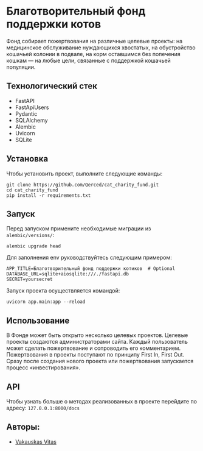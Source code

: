 # Благотворительный фонд поддержки котов

Фонд собирает пожертвования на различные целевые проекты: на медицинское обслуживание нуждающихся хвостатых, на обустройство кошачьей колонии в подвале, на корм оставшимся без попечения кошкам — на любые цели, связанные с поддержкой кошачьей популяции.

## Технологический стек

* FastAPI
* FastApiUsers
* Pydantic
* SQLAlchemy
* Alembic
* Uvicorn
* SQLite

## Установка

Чтобы установить проект, выполните следующие команды:

```
git clone https://github.com/Qerced/cat_charity_fund.git
cd cat_charity_fund
pip install -r requirements.txt
```

## Запуск

Перед запуском примените необходимые миграции из `alembic/versions/`:

```
alembic upgrade head
```

Для заполнения env руководствуйтесь следующим примером:

```
APP_TITLE=Благотворительный фонд поддержки котиков  # Optional
DATABASE_URL=sqlite+aiosqlite:///./fastapi.db
SECRET=yoursecret
```

Запуск проекта осуществляется командой:

```
uvicorn app.main:app --reload
```

## Использование
В Фонде может быть открыто несколько целевых проектов. Целевые проекты создаются администраторами сайта. Каждый пользователь может сделать пожертвование и сопроводить его комментарием. Пожертвования в проекты поступают по принципу First In, First Out. Сразу после создания нового проекта или пожертвования запускается процесс «инвестирования».


## API

Чтобы узнать больше о методах реализованных в проекте перейдите по адресу: `127.0.0.1:8000/docs`

## Авторы:
- [Vakauskas Vitas](https://github.com/Qerced)
